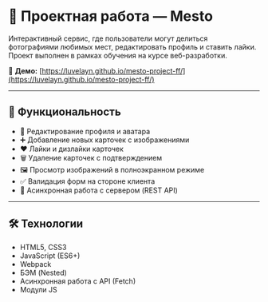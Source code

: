 # 📸 Проектная работа — Mesto

Интерактивный сервис, где пользователи могут делиться фотографиями любимых мест, редактировать профиль и ставить лайки. Проект выполнен в рамках обучения на курсе веб-разработки.

🔗 **Демо:** [https://luvelayn.github.io/mesto-project-ff/](https://luvelayn.github.io/mesto-project-ff/)

---

## 🚀 Функциональность

- 🔄 Редактирование профиля и аватара
- ➕ Добавление новых карточек с изображениями
- ❤️ Лайки и дизлайки карточек
- 🗑️ Удаление карточек с подтверждением
- 🖼️ Просмотр изображений в полноэкранном режиме
- ✅ Валидация форм на стороне клиента
- 🔄 Асинхронная работа с сервером (REST API)

---

## 🛠️ Технологии

- HTML5, CSS3
- JavaScript (ES6+)
- Webpack
- БЭМ (Nested)
- Асинхронная работа с API (Fetch)
- Модули JS

